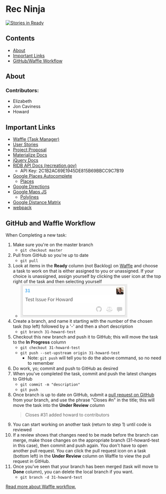 # Rec Ninja

[![Stories in Ready](https://badge.waffle.io/ivthefourth/project-1.svg?label=ready&title=Ready)](https://waffle.io/ivthefourth/project-1)


## Contents
* [About](#about)
* [Important Links](#important-links)
* [GitHub/Waffle Workflow](#github-and-waffle-workflow)


## About

### Contributors:
* Elizabeth
* Jon Caviness
* Howard


## Important Links
* [Waffle (Task Manager)](https://waffle.io/ivthefourth/project-1)
* [User Stories](https://docs.google.com/document/d/1YPNBCu6e3rBdH7EmJNTHmhsZOrDXebbFNvsH5ubqLFg/)
* [Project Proposal](https://docs.google.com/document/d/1MgKZKyFO4m7cpf0CrR8cDIUgZWh9oPvnBqRZu461Bfw/)
* [Materialize Docs](http://materializecss.com/)
* [jQuery Docs](https://api.jquery.com/)
* [RIDB API Docs (recreation.gov)](https://usda.github.io/RIDB/)
	- API Key: 2C1B2AC69E1945DE815B69BBCC9C7B19
* [Google Places Autocomplete](https://developers.google.com/maps/documentation/javascript/places-autocomplete)
    - [Places](https://developers.google.com/maps/documentation/javascript/places)
* [Google Directions](https://developers.google.com/maps/documentation/javascript/directions)
* [Google Maps JS](https://developers.google.com/maps/documentation/javascript/)
    - [Polylines](https://developers.google.com/maps/documentation/javascript/examples/polyline-simple)
* [Google Distance Matrix](https://developers.google.com/maps/documentation/javascript/distancematrix)
* [webpack](https://webpack.js.org/)



## GitHub and Waffle Workflow

When Completing a new task:
1. Make sure you're on the master branch
    * `git checkout master`
2. Pull from GitHub so you're up to date
    * `git pull`
3. Look at items in the **Ready** column (not Backlog) on [Waffle](https://waffle.io/ivthefourth/project-1) and choose a task to work on that is either assigned to you or unassigned. If your choice is unassigned, assign yourself by clicking the user icon at the top right of the task and then selecting yourself
    * ![Example Task](docs/example-task.png)
4. Create a branch, and name it starting with the number of the chosen task (top left) followed by a '-' and then a short description 
    * `git branch 31-howard-test`
5. Checkout this new branch and push it to GitHub; this will move the task to the **In Progress** column 
    * `git checkout 31-howard-test`
    * `git push --set-upstream origin 31-howard-test`
        * Note: `git push` will tell you to do the above command, so no need to remember
6. Do work, yo; commit and push to GitHub as desired
7. When you've completed the task, commit and push the latest changes to GitHub
    * `git commit -m "description"` 
    * `git push`
8. Once branch is up to date on GitHub, submit a [pull request on GitHub](https://github.com/ivthefourth/project-1/branches) from your branch, and use the phrase "Closes #n" in the title; this will move the task into the **Under Review** column
    > Closes #31 added howard to contributors
9. You can start working on another task (return to step 1) until code is reviewed
10. If a review shows that changes need to be made before the branch can merge, make those changes on the appropriate branch (31-howard-test in this case), then commit and push again. You don't have to open another pull request. You can click the pull request icon on a task (bottom left) in the **Under Review** column on Waffle to view the pull request in GitHub.
11. Once you've seen that your branch has been merged (task will move to **Done** column), you can delete the local branch if you want. 
    * `git branch -d 31-howard-test`

[Read more about Waffle workflow.](https://help.waffle.io/automatic-work-tracking/auto-work-tracking-basics/recommended-workflow-using-pull-requests-automatic-work-tracking)

